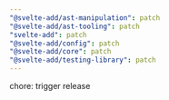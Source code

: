 ```yaml
---
"@svelte-add/ast-manipulation": patch
"@svelte-add/ast-tooling": patch
"svelte-add": patch
"@svelte-add/config": patch
"@svelte-add/core": patch
"@svelte-add/testing-library": patch
---
```


chore: trigger release
